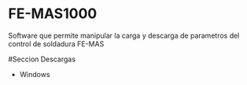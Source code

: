 # FE-MAS1000
Software que permite manipular la carga y descarga de parametros del control de soldadura FE-MAS

#Seccion Descargas

- Windows


